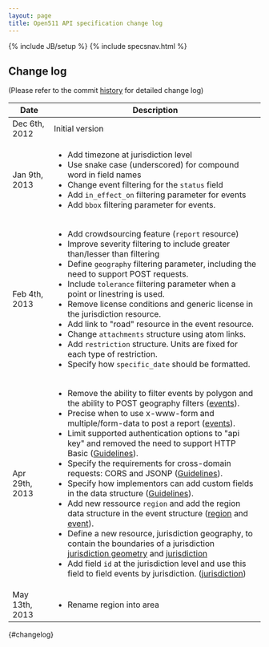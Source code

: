 ```yaml
---
layout: page
title: Open511 API specification change log
---
```

{% include JB/setup %}
{% include specsnav.html %}


## Change log

(Please refer to the commit [history](https://github.com/opennorth/Open511API/commits/gh-pages) for detailed change log)

Date | Description                                               |
-----|-----------------------------------------------------------|
Dec 6th, 2012 | Initial version |
Jan 9th, 2013 | <ul><li>Add timezone at jurisdiction level</li><li>Use snake case (underscored) for compound word in field names</li><li>Change event filtering for the <code>status</code> field</li><li>Add <code>in_effect_on</code> filtering parameter for events</li><li>Add <code>bbox</code> filtering parameter for events.</li></ul> |
Feb 4th, 2013 | <ul><li>Add crowdsourcing feature (<code>report</code> resource)</li><li>Improve severity filtering to include greater than/lesser than filtering</li><li>Define <code>geography</code> filtering parameter, including the need to support POST requests.</li><li>Include <code>tolerance</code> filtering parameter when a point or linestring is used.</li><li>Remove license conditions and generic license in the jurisdiction resource.</li><li>Add link to "road" resource in the event resource.</li><li>Change <code>attachments</code> structure using atom links.</li><li>Add <code>restriction</code> structure. Units are fixed for each type of restriction.</li><li>Specify how <code>specific_date</code> should be formatted.</li></ul> |
Apr 29th, 2013 | <ul><li>Remove the ability to filter events by polygon and the ability to POST geography filters (<a href="event.html">events</a>).</li><li>Precise when to use x-www-form and multiple/form-data to post a report (<a href="report.html">events</a>).</li><li>Limit supported authentication options to "api key" and removed the need to support HTTP Basic (<a href="guidelines.html#auth">Guidelines</a>).</li><li>Specify the requirements for cross-domain requests: CORS and JSONP (<a href="guidelines.html#cross">Guidelines</a>).</li><li>Specify how implementors can add custom fields in the data structure (<a href="guidelines.html#custom">Guidelines</a>).</li><li>Add new ressource <code>region</code> and add the region data structure in the event structure (<a href="region.html">region</a> and <a href="event.html">event</a>).</li><li>Define a new resource, jurisdiction geography, to contain the boundaries of a jurisdiction <a href="jurisdictiongeo.html">jurisdiction geometry</a> and <a href="jurisdiction.html">jurisdiction</a></li><li>Add field <code>id</code> at the jurisdiction level and use this field to field events by jurisdiction. (<a href="jurisdiction.html">jurisdiction</a>)</li></ul> |
May 13th, 2013 | <ul><li>Rename region into area</li></ul> |
{#changelog}
